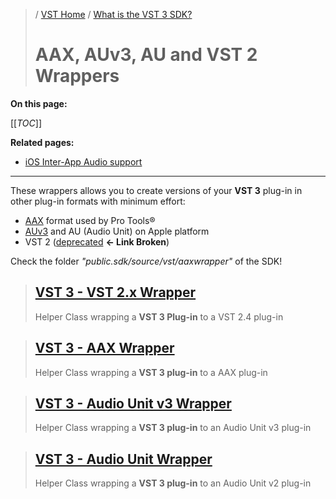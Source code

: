 >/ [VST Home](../Index.md) / [What is the VST 3 SDK?](../What+is+the+VST+3+SDK/Index.md)
>
># AAX, AUv3, AU and VST 2 Wrappers

**On this page:**

[[_TOC_]]

**Related pages:**

- [iOS Inter-App Audio support](../What+is+the+VST+3+SDK/iOS+Inter-App+Audio+support.md)

---

These wrappers allows you to create versions of your **VST 3** plug-in in other plug-in formats with minimum effort:
- [AAX](http://apps.avid.com/aax-portal/) format used by Pro Tools®
- [AUv3](https://developer.apple.com/documentation/audiotoolbox) and AU (Audio Unit) on Apple platform
- VST 2 ([deprecated](https://developer.apple.com/documentation/audiotoolbox) **<- Link Broken**)

Check the folder *"public.sdk/source/vst/aaxwrapper"* of the SDK!

>## [VST 3 - VST 2.x Wrapper](../What+is+the+VST+3+SDK/Wrappers/AUv2+Wrapper.md)
>Helper Class wrapping a **VST 3 Plug-in** to a VST 2.4 plug-in

>## [VST 3 - AAX Wrapper](../What+is+the+VST+3+SDK/Wrappers/AAX+Wrapper.md)
>Helper Class wrapping a **VST 3 plug-in** to a AAX plug-in

>## [VST 3 - Audio Unit v3 Wrapper](../What+is+the+VST+3+SDK/Wrappers/AUv3+Wrapper.md)
>Helper Class wrapping a **VST 3 plug-in** to an Audio Unit v3 plug-in

>## [VST 3 - Audio Unit Wrapper](../What+is+the+VST+3+SDK/Wrappers/AUv2+Wrapper.md)
>Helper Class wrapping a **VST 3 plug-in** to an Audio Unit v2 plug-in